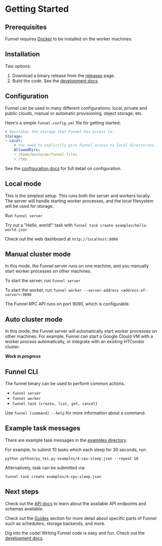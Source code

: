 # Getting Started

## Prerequisites

Funnel requires [Docker](https://docker.io) to be installed on the worker machines.

## Installation

Two options:

1. Download a binary release from the [releases](/releases) page.
2. Build the code. See the [development docs](./development.md).


## Configuration

Funnel can be used in many different configurations: local, private and public clouds, manual or automatic provisioning, object storage, etc.

Here's a simple `funnel.config.yml` file for getting started:
```yaml
# Describes the storage that Funnel has access to.
Storage:
- Local:
    # You need to explicitly give Funnel access to local directories.
    AllowedDirs:
    - /home/buchanae/funnel-files
    - /tmp
```

See the [configuration docs](./configuration.md) for full detail on configuration.


## Local mode

This is the simplest setup. This runs both the server and workers locally. The server will handle starting worker processes, and the local filesystem will be used for storage.

Run `funnel server`

Try out a "Hello, world!" task with `funnel task create examples/hello-world.json`

Check out the web dashboard at `http://localhost:8000`


## Manual cluster mode

In this mode, the Funnel server runs on one machine, and you manually start worker processes on other machines.

To start the server, run `funnel server`

To start the worker, run `funnel worker --server-address <address-of-server>:9090`

The Funnel RPC API runs on port 9090, which is configurable.

## Auto cluster mode

In this mode, the Funnel server will automatically start worker processes on other machines. For example, Funnel can start a Google Clould VM with a worker process automatically, or integrate with an existing HTCondor cluster.

***Work in progress***

## Funnel CLI
The funnel binary can be used to perform common actions.

* `funnel server`
* `funnel worker`
* `funnel task {create, list, get, cancel}`

Use `funnel [command] --help` for more information about a command.

## Example task messages

There are example task messages in the [examples directory](../examples). 

For example, to submit 10 tasks which each sleep for 30 seconds, run:
```
python python/py_tes.py examples/4-cpu-sleep.json --repeat 10
```

Alternatively, task can be submitted via: 
```
funnel task create examples/4-cpu-sleep.json
```

## Next steps

Check out the [API docs](./apis.md) to learn about the available API endpoints and schemas available.

Check out the [Guides](./guides) section for more detail about specific parts of Funnel such as schedulers, storage backends, and more.

Dig into the code! Writing Funnel code is easy and fun. Check out the [development docs](./development.md).
